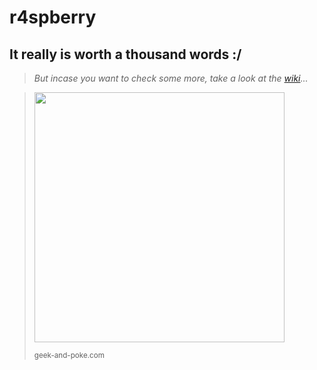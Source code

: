 # r4spberry
## It really is worth a thousand words :/
> *But incase you want to check some more, take a look at the [wiki](https://github.com/theboxahaan/raspberry/wiki)...*

> <img src="https://geekandpoke.typepad.com/.a/6a00d8341d3df553ef0120a7190580970b-pi" width=400>
>
> <sub>geek-and-poke.com</sub>
